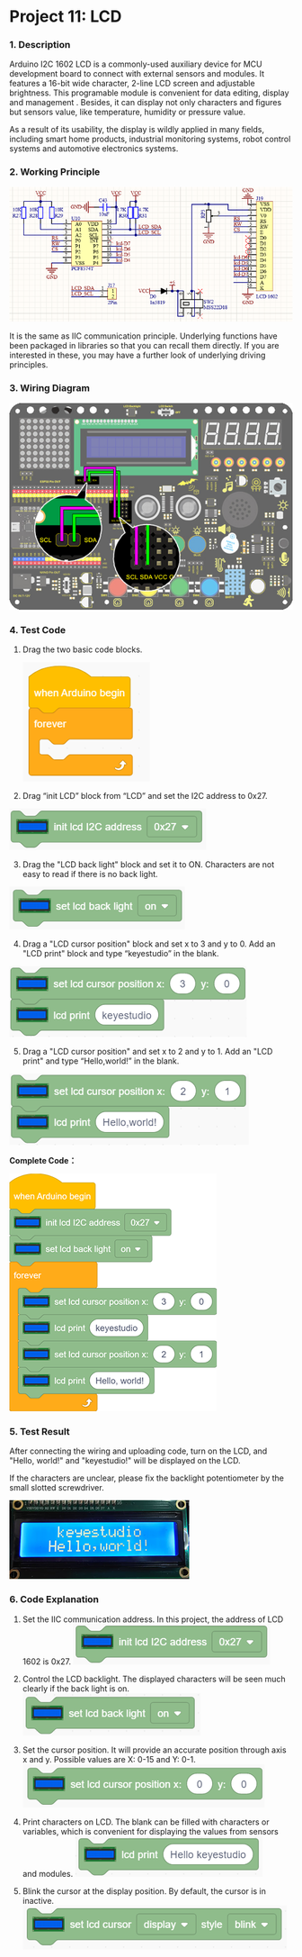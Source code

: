 

# **Project 11: LCD**

### **1. Description**
Arduino I2C 1602 LCD is a commonly-used auxiliary device for MCU development board to connect with external sensors and modules. It features a 16-bit wide character, 2-line LCD screen and adjustable brightness. This programable module is convenient for data editing, display and management . Besides, it can display not only characters and figures but sensors value, like temperature, humidity or pressure value. 

As a result of its usability, the display is wildly applied in many fields, including smart home products, industrial monitoring systems, robot control systems and automotive electronics systems.

### **2. Working Principle**

![](./media/image-20230520110957944.png)

It is the same as IIC communication principle. Underlying functions have been packaged in libraries so that you can recall them directly. If you are interested in these, you may have a further look of underlying driving principles. 



### **3.  Wiring Diagram**

![11](./media/11-1682064316422-63.jpg)

### **4. Test Code**

1. Drag the two basic code blocks.

   ![image-20230324153753531](./media/image-20230324145038355.png)

2. Drag “init LCD” block from “LCD” and set the I2C address to 0x27.

![image-20230325093620843](./media/image-20230325093620843.png)

3. Drag the "LCD back light" block and set it to ON. Characters are not easy to read if there is no back light.

![image-20230325093708827](./media/image-20230325093708827.png)

4. Drag a "LCD cursor position" block and set x to 3 and y to 0. Add an "LCD print" block and type “keyestudio” in the blank. 

![image-20230325093952628](./media/image-20230325093952628.png)

5. Drag a "LCD cursor position" and set x to 2 and y to 1. Add an "LCD print" and type “Hello,world!” in the blank.

![image-20230325094043434](./media/image-20230325094043434.png)

**Complete Code：**

![Img](./media/img-20230308101037.png)

### **5.  Test Result**

After connecting the wiring and uploading code, turn on the LCD, and "Hello, world!" and "keyestudio!" will be displayed on the LCD.

If the characters are unclear, please fix the backlight potentiometer by the small slotted screwdriver.

![image-20230325091056039](./media/image-20230325091056039.png)

### **6. Code Explanation**

1. Set the IIC communication address. In this project, the address of LCD 1602 is 0x27.
   ![Img](./media/img-20230308101228.png)

2. Control the LCD backlight. The displayed characters will be seen much clearly if the back light is on. 
   ![Img](./media/img-20230308101438.png)
3. Set the cursor position. It will provide an accurate position through axis x and y. Possible values are X: 0-15 and Y: 0-1.
   ![Img](./media/img-20230308101746.png)
4. Print characters on LCD. The blank can be filled with characters or variables, which is convenient for displaying the values from sensors and modules. 
   ![Img](./media/img-20230308102036.png)
5. Blink the cursor at the display position. By default, the cursor is in inactive. 
   ![Img](./media/img-20230308102320.png)

